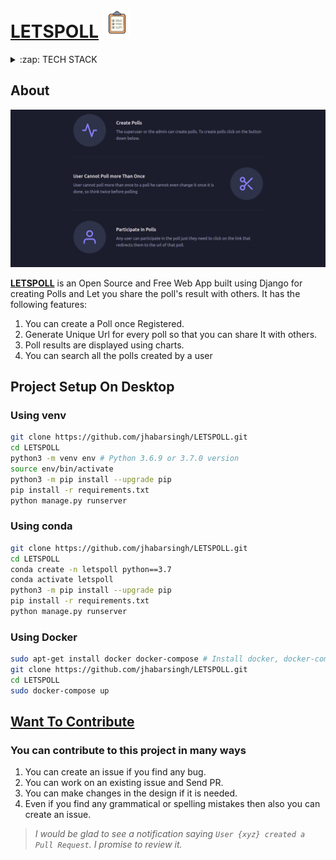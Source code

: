 # [LETSPOLL](https://letpoll.herokuapp.com/) <img width="45px" src="https://github.com/jhabarsingh/LETSPOLL/blob/master/static/img/survey.png?raw=true" />


<details>
  <summary>:zap: TECH STACK</summary>
  <br/>
  <div style="display:flex;justify-content:space-around">
    <img  title="Django" src="https://icon-library.com/images/django-icon/django-icon-0.jpg" width="50px" height="50px" style="margin-right:5px;" />
    <img title="Heroku"  src="https://www.thedevcoach.co.uk/wp-content/uploads/2020/04/heroku.png" height="50px"  style="margin-right:5px;"/> 
    <img  title="Docker" src="https://pbs.twimg.com/profile_images/1273307847103635465/lfVWBmiW_400x400.png" height="50px" style="margin-right:5px;" />
    <img  title="Tailwind css" src="https://cms-assets.tutsplus.com/uploads/users/30/posts/34128/preview_image/tailwindcss-pre.png" height="50px" style="margin-right:5px;" />
  </div>
</details>

## About

![Website Demo](https://github.com/jhabarsingh/LETSPOLL/blob/master/static/img/home.gif?raw=true)
 
[**LETSPOLL**](https://letpoll.herokuapp.com/)  is an Open Source and Free Web App built using Django for creating Polls and Let you share the poll's result with others.
It has the following features:
  1. You can create a Poll once Registered.
  2. Generate Unique Url for every poll so that you can share It with others.
  3. Poll results are displayed using charts.
  4. You can search all the polls created by a user

## Project Setup On Desktop

### Using venv
```bash
git clone https://github.com/jhabarsingh/LETSPOLL.git 
cd LETSPOLL
python3 -m venv env # Python 3.6.9 or 3.7.0 version 
source env/bin/activate
python3 -m pip install --upgrade pip
pip install -r requirements.txt
python manage.py runserver
```

### Using conda
```bash
git clone https://github.com/jhabarsingh/LETSPOLL.git
cd LETSPOLL
conda create -n letspoll python==3.7 
conda activate letspoll
python3 -m pip install --upgrade pip
pip install -r requirements.txt
python manage.py runserver
```

### Using Docker

```bash
sudo apt-get install docker docker-compose # Install docker, docker-compose on linux
git clone https://github.com/jhabarsingh/LETSPOLL.git
cd LETSPOLL
sudo docker-compose up
```


## [Want To Contribute](https://medium.com/mindsdb/contributing-to-an-open-source-project-how-to-get-started-6ba812301738)
### You can contribute to this project in many ways
 1. You can create an issue if you find any bug.
 2. You can work on an existing issue and Send PR.
 3. You can make changes in the design if it is needed.
 4. Even if you find any grammatical or spelling mistakes then also you can create an issue.

> *I would be glad to see a notification saying `User {xyz} created a Pull Request`.
I promise to review it.*
